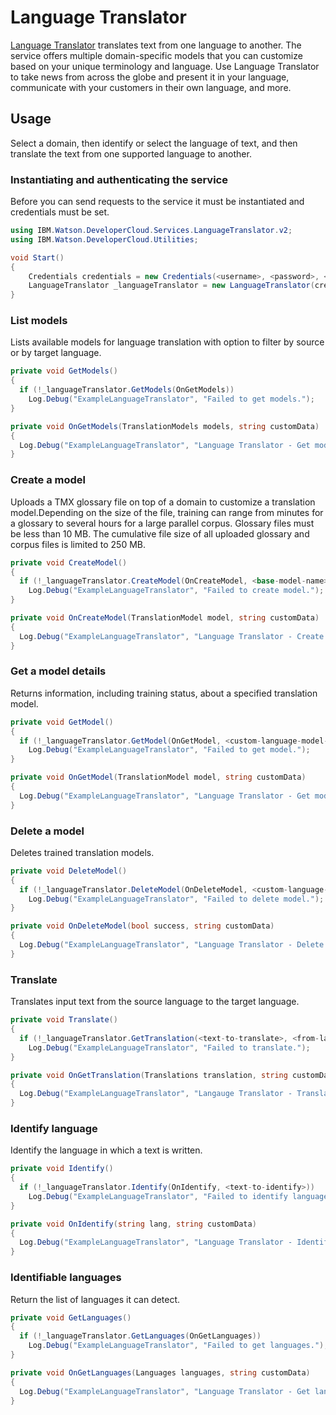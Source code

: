 # Language Translator

[Language Translator][language_translator] translates text from one language to another. The service offers multiple domain-specific models that you can customize based on your unique terminology and language. Use Language Translator to take news from across the globe and present it in your language, communicate with your customers in their own language, and more.

## Usage
Select a domain, then identify or select the language of text, and then translate the text from one supported language to another.

### Instantiating and authenticating the service
Before you can send requests to the service it must be instantiated and credentials must be set.
```cs
using IBM.Watson.DeveloperCloud.Services.LanguageTranslator.v2;
using IBM.Watson.DeveloperCloud.Utilities;

void Start()
{
    Credentials credentials = new Credentials(<username>, <password>, <url>);
    LanguageTranslator _languageTranslator = new LanguageTranslator(credentials);
}
```





### List models
Lists available models for language translation with option to filter by source or by target language.
```cs
private void GetModels()
{
  if (!_languageTranslator.GetModels(OnGetModels))
    Log.Debug("ExampleLanguageTranslator", "Failed to get models.");
}

private void OnGetModels(TranslationModels models, string customData)
{
  Log.Debug("ExampleLanguageTranslator", "Language Translator - Get models response: {0}", customData);
}
```





### Create a model
Uploads a TMX glossary file on top of a domain to customize a translation model.Depending on the size of the file, training can range from minutes for a glossary to several hours for a large parallel corpus. Glossary files must be less than 10 MB. The cumulative file size of all uploaded glossary and corpus files is limited to 250 MB.
```cs
private void CreateModel()
{
  if (!_languageTranslator.CreateModel(OnCreateModel, <base-model-name>, <custom-model-name>, <glossary-filepath>))
    Log.Debug("ExampleLanguageTranslator", "Failed to create model.");
}

private void OnCreateModel(TranslationModel model, string customData)
{
  Log.Debug("ExampleLanguageTranslator", "Language Translator - Create model response: {0}", customData);
}
```





### Get a model details
Returns information, including training status, about a specified translation model.
```cs
private void GetModel()
{
  if (!_languageTranslator.GetModel(OnGetModel, <custom-language-model-id>))
    Log.Debug("ExampleLanguageTranslator", "Failed to get model.");
}

private void OnGetModel(TranslationModel model, string customData)
{
  Log.Debug("ExampleLanguageTranslator", "Language Translator - Get model response: {0}", customData);
}
```





### Delete a model
Deletes trained translation models.
```cs
private void DeleteModel()
{
  if (!_languageTranslator.DeleteModel(OnDeleteModel, <custom-language-model-id>))
    Log.Debug("ExampleLanguageTranslator", "Failed to delete model.");
}

private void OnDeleteModel(bool success, string customData)
{
  Log.Debug("ExampleLanguageTranslator", "Language Translator - Delete model response: success: {0}", success);
}
```





### Translate
Translates input text from the source language to the target language.
```cs
private void Translate()
{
  if (!_languageTranslator.GetTranslation(<text-to-translate>, <from-language>, <to-language>, OnGetTranslation))
    Log.Debug("ExampleLanguageTranslator", "Failed to translate.");
}

private void OnGetTranslation(Translations translation, string customData)
{
  Log.Debug("ExampleLanguageTranslator", "Langauge Translator - Translate Response: {0}", customData);
}
```




### Identify language
Identify the language in which a text is written.
```cs
private void Identify()
{
  if (!_languageTranslator.Identify(OnIdentify, <text-to-identify>))
    Log.Debug("ExampleLanguageTranslator", "Failed to identify language.");
}

private void OnIdentify(string lang, string customData)
{
  Log.Debug("ExampleLanguageTranslator", "Language Translator - Identify response: {0}", customData);
}
```





### Identifiable languages
Return the list of languages it can detect.
```cs
private void GetLanguages()
{
  if (!_languageTranslator.GetLanguages(OnGetLanguages))
    Log.Debug("ExampleLanguageTranslator", "Failed to get languages.");
}

private void OnGetLanguages(Languages languages, string customData)
{
  Log.Debug("ExampleLanguageTranslator", "Language Translator - Get languages response: {0}", customData);
}
```





[language_translator]: https://www.ibm.com/watson/services/language-translator/
